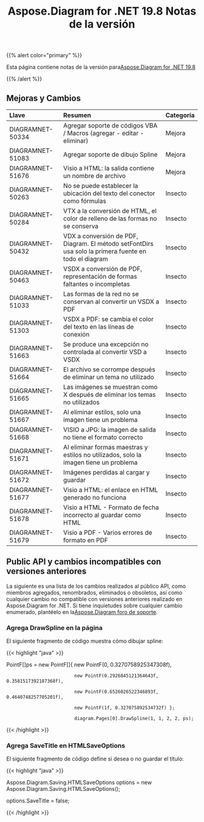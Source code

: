 ﻿---
title: Aspose.Diagram for .NET 19.8 Notas de la versión
type: docs
weight: 50
url: /es/net/aspose-diagram-for-net-19-8-release-notes/
---
{{% alert color="primary" %}} 

Esta página contiene notas de la versión para[Aspose.Diagram for .NET 19.8](https://www.nuget.org/packages/Aspose.Diagram/19.8.0)

{{% /alert %}} 
## **Mejoras y Cambios**

|**Llave**|**Resumen**|**Categoría**|
|:- |:- |:- |
|DIAGRAMNET-50334|Agregar soporte de códigos VBA / Macros (agregar - editar - eliminar)|Mejora|
|DIAGRAMNET-51083|Agregar soporte de dibujo Spline|Mejora|
|DIAGRAMNET-51676|Visio a HTML: la salida contiene un nombre de archivo|Mejora|
|DIAGRAMNET-50263|No se puede establecer la ubicación del texto del conector como fórmulas|Insecto|
|DIAGRAMNET-50284|VTX a la conversión de HTML, el color de relleno de las formas no se conserva|Insecto|
|DIAGRAMNET-50432|VDX a conversión de PDF, Diagram. El método setFontDirs usa solo la primera fuente en todo el diagram|Insecto|
|DIAGRAMNET-50463|VSDX a conversión de PDF, representación de formas faltantes o incompletas|Insecto|
|DIAGRAMNET-51033|Las formas de la red no se conservan al convertir un VSDX a PDF|Insecto|
|DIAGRAMNET-51303|VSDX a PDF: se cambia el color del texto en las líneas de conexión|Insecto|
|DIAGRAMNET-51663|Se produce una excepción no controlada al convertir VSD a VSDX|Insecto|
|DIAGRAMNET-51664|El archivo se corrompe después de eliminar un tema no utilizado|Insecto|
|DIAGRAMNET-51665|Las imágenes se muestran como X después de eliminar los temas no utilizados|Insecto|
|DIAGRAMNET-51667|Al eliminar estilos, solo una imagen tiene un problema|Insecto|
|DIAGRAMNET-51668|VISIO a JPG: la imagen de salida no tiene el formato correcto|Insecto|
|DIAGRAMNET-51671|Al eliminar formas maestras y estilos no utilizados, solo la imagen tiene un problema|Insecto|
|DIAGRAMNET-51672|Imágenes perdidas al cargar y guardar|Insecto|
|DIAGRAMNET-51677|Visio a HTML: el enlace en HTML generado no funciona|Insecto|
|DIAGRAMNET-51678|Visio a HTML - Formato de fecha incorrecto al guardar como HTML|Insecto|
|DIAGRAMNET-51679|Visio a PDF - Varios errores de formato en PDF|Insecto|
## **Public API y cambios incompatibles con versiones anteriores**
La siguiente es una lista de los cambios realizados al público API, como miembros agregados, renombrados, eliminados o obsoletos, así como cualquier cambio no compatible con versiones anteriores realizado en Aspose.Diagram for .NET. Si tiene inquietudes sobre cualquier cambio enumerado, plantéelo en la[Aspose.Diagram foro de soporte](https://forum.aspose.com/c/diagram/17).
### **Agrega DrawSpline en la página**
El siguiente fragmento de código muestra cómo dibujar spline:

{{< highlight "java" >}}

 PointF[]ps = new PointF[]{ new PointF(0, 0.3270758925347308f), 

                             new PointF(0.2926845121364643f, 0.3581517392187368f), 

                             new PointF(0.6526026522346893f, 0.4640748257705201f), 

                             new PointF(1f, 0.327075892534732f) };

                             diagram.Pages[0].DrawSpline(1, 1, 2, 2, ps);

{{< /highlight >}}
### **Agrega SaveTitle en HTMLSaveOptions**
El siguiente fragmento de código define si desea o no guardar el título:

{{< highlight "java" >}}

 Aspose.Diagram.Saving.HTMLSaveOptions options = new Aspose.Diagram.Saving.HTMLSaveOptions();

options.SaveTitle = false;

{{< /highlight >}}




